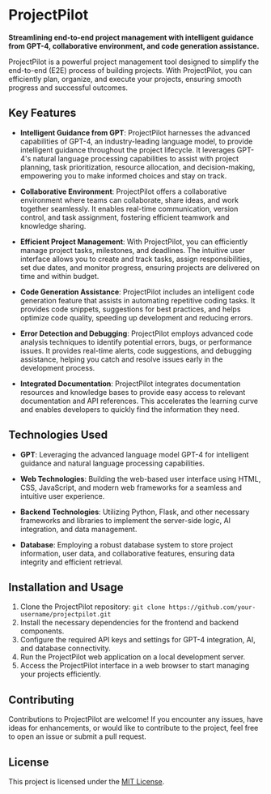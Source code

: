 # ProjectPilot

**Streamlining end-to-end project management with intelligent guidance from GPT-4, collaborative environment, and code generation assistance.**

ProjectPilot is a powerful project management tool designed to simplify the end-to-end (E2E) process of building projects. With ProjectPilot, you can efficiently plan, organize, and execute your projects, ensuring smooth progress and successful outcomes.

## Key Features

- **Intelligent Guidance from GPT**: ProjectPilot harnesses the advanced capabilities of GPT-4, an industry-leading language model, to provide intelligent guidance throughout the project lifecycle. It leverages GPT-4's natural language processing capabilities to assist with project planning, task prioritization, resource allocation, and decision-making, empowering you to make informed choices and stay on track.

- **Collaborative Environment**: ProjectPilot offers a collaborative environment where teams can collaborate, share ideas, and work together seamlessly. It enables real-time communication, version control, and task assignment, fostering efficient teamwork and knowledge sharing.

- **Efficient Project Management**: With ProjectPilot, you can efficiently manage project tasks, milestones, and deadlines. The intuitive user interface allows you to create and track tasks, assign responsibilities, set due dates, and monitor progress, ensuring projects are delivered on time and within budget.

- **Code Generation Assistance**: ProjectPilot includes an intelligent code generation feature that assists in automating repetitive coding tasks. It provides code snippets, suggestions for best practices, and helps optimize code quality, speeding up development and reducing errors.

- **Error Detection and Debugging**: ProjectPilot employs advanced code analysis techniques to identify potential errors, bugs, or performance issues. It provides real-time alerts, code suggestions, and debugging assistance, helping you catch and resolve issues early in the development process.

- **Integrated Documentation**: ProjectPilot integrates documentation resources and knowledge bases to provide easy access to relevant documentation and API references. This accelerates the learning curve and enables developers to quickly find the information they need.

## Technologies Used

- **GPT**: Leveraging the advanced language model GPT-4 for intelligent guidance and natural language processing capabilities.

- **Web Technologies**: Building the web-based user interface using HTML, CSS, JavaScript, and modern web frameworks for a seamless and intuitive user experience.

- **Backend Technologies**: Utilizing Python, Flask, and other necessary frameworks and libraries to implement the server-side logic, AI integration, and data management.

- **Database**: Employing a robust database system to store project information, user data, and collaborative features, ensuring data integrity and efficient retrieval.

## Installation and Usage

1. Clone the ProjectPilot repository: `git clone https://github.com/your-username/projectpilot.git`
2. Install the necessary dependencies for the frontend and backend components.
3. Configure the required API keys and settings for GPT-4 integration, AI, and database connectivity.
4. Run the ProjectPilot web application on a local development server.
5. Access the ProjectPilot interface in a web browser to start managing your projects efficiently.

## Contributing

Contributions to ProjectPilot are welcome! If you encounter any issues, have ideas for enhancements, or would like to contribute to the project, feel free to open an issue or submit a pull request.

## License

This project is licensed under the [MIT License](https://opensource.org/licenses/MIT).
